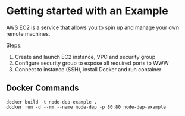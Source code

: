 # Getting started with an Example

AWS EC2 is a service that allows you to spin up and manage your own remote machines.

Steps:
1. Create and launch EC2 instance, VPC and security group
2. Configure security group to expose all required ports to WWW
3. Connect to instance (SSH), install Docker and run container

## Docker Commands

```shell
docker build -t node-dep-example .
docker run -d --rm --name node-dep -p 80:80 node-dep-example
```
